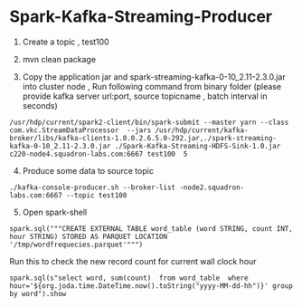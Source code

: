 # Spark-Kafka-Streaming-Producer

1) Create a  topic , test100


2) mvn clean package

3) Copy the application jar and spark-streaming-kafka-0-10_2.11-2.3.0.jar into cluster node ,
 Run following command from binary folder (please provide kafka server url:port, source topicname , batch interval in seconds)
```
/usr/hdp/current/spark2-client/bin/spark-submit --master yarn --class com.vkc.StreamDataProcessor  --jars /usr/hdp/current/kafka-broker/libs/kafka-clients-1.0.0.2.6.5.0-292.jar,./spark-streaming-kafka-0-10_2.11-2.3.0.jar ./Spark-Kafka-Streaming-HDFS-Sink-1.0.jar  c220-node4.squadron-labs.com:6667 test100  5
```
4) Produce some data to source topic
```
./kafka-console-producer.sh --broker-list -node2.squadron-labs.com:6667 --topic test100
```

5) Open spark-shell

```
spark.sql("""CREATE EXTERNAL TABLE word_table (word STRING, count INT, hour STRING) STORED AS PARQUET LOCATION '/tmp/wordfrequecies.parquet'""")
```

Run this to check the new record count for current wall clock  hour

```
spark.sql(s"select word, sum(count)  from word_table  where hour='${org.joda.time.DateTime.now().toString("yyyy-MM-dd-hh")}' group by word").show
```


